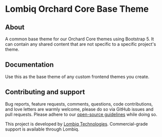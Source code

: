 # Lombiq Orchard Core Base Theme



## About

A common base theme for our Orchard Core themes using Bootstrap 5. It can contain any shared content that are not specific to a specific project's theme.


## Documentation

Use this as the base theme of any custom frontend themes you create.


## Contributing and support

Bug reports, feature requests, comments, questions, code contributions, and love letters are warmly welcome, please do so via GitHub issues and pull requests. Please adhere to our [open-source guidelines](https://lombiq.com/open-source-guidelines) while doing so.

This project is developed by [Lombiq Technologies](https://lombiq.com/). Commercial-grade support is available through Lombiq.
